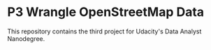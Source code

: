 # P3 Wrangle OpenStreetMap Data

This repository contains the third project for Udacity's Data Analyst Nanodegree.